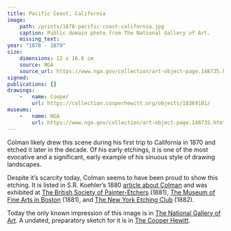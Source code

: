 ```yaml
---
title: Pacific Coast, California
image:
    path: /prints/1878-pacific-coast-california.jpg
    caption: Public domain photo from The National Gallery of Art.
    missing_text: 
year: "1878 - 1879"
size:
    dimensions: 12 x 16.8 cm
    source: NGA
    source_url: https://www.nga.gov/collection/art-object-page.148735.html
signed: 
publications: []
drawings:
    -   name: Cooper
        url: https://collection.cooperhewitt.org/objects/18369101/
museums: 
    -   name: NGA
        url: https://www.nga.gov/collection/art-object-page.148735.html
---
```

Colman likely drew this scene during his first trip to California in 1870 and etched it later in the decade. Of his early etchings, it is one of the most evocative and a significant, early example of his sinuous style of drawing landscapes.

Despite it’s scarcity today, Colman seems to have been proud to show this etching. It is listed in S.R. Koehler’s 1880 [article about Colman](https://www.jstor.org/stable/20559686) and was exhibited at [The British Society of Painter-Etchers](https://www.google.com/books/edition/The_Art_Journal/gxQYV1SDwvMC?gbpv=1&bsq=colman) (1881), [The Museum of Fine Arts in Boston](https://babel.hathitrust.org/cgi/pt?id=hvd.32044033753179&view=1up&seq=9) (1881), and [The New York Etching Club](https://archive.org/details/31823000182376/page/n11/mode/1up) (1882).

Today the only known impression of this image is in [The National Gallery of Art](https://www.nga.gov/collection/art-object-page.148735.html). A undated, preparatory sketch for it is in [The Cooper Hewitt](https://collection.cooperhewitt.org/objects/18369101/).